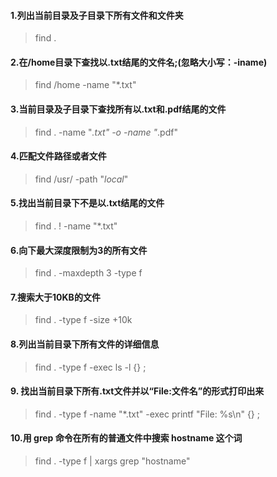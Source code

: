 #### 1.列出当前目录及子目录下所有文件和文件夹

>  find .

#### 2.在/home目录下查找以.txt结尾的文件名;(忽略大小写：-iname)

> find /home -name "*.txt"

#### 3.当前目录及子目录下查找所有以.txt和.pdf结尾的文件

> find . -name "*.txt" -o -name "*.pdf"

#### 4.匹配文件路径或者文件

> find /usr/ -path "*local*"

#### 5.找出当前目录下不是以.txt结尾的文件

> find . ! -name "*.txt"

#### 6.向下最大深度限制为3的所有文件

> find . -maxdepth 3 -type f

#### 7.搜索大于10KB的文件

> find . -type f -size +10k

#### 8.列出当前目录下所有文件的详细信息

>  find . -type f -exec ls -l {} \;

#### 9. 找出当前目录下所有.txt文件并以“File:文件名”的形式打印出来

> find . -type f -name "*.txt" -exec printf "File: %s\n" {} \;

#### 10.用 grep 命令在所有的普通文件中搜索 hostname 这个词

> find . -type f | xargs grep "hostname"

